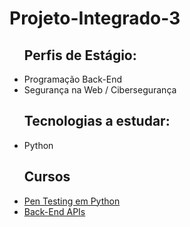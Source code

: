 # Projeto-Integrado-3

<ul>
  <h2>Perfis de Estágio:</h2>
  <li>Programação Back-End</li>
  <li>Segurança na Web / Cibersegurança</li>

  <h2>Tecnologias a estudar:</h2>
  <li>Python</li>
  
  <h2>Cursos</h2>
  <li><a href="https://www.freecodecamp.org/learn/information-security/#python-for-penetration-testing">Pen Testing em Python</a></li>
  <li><a href="https://www.freecodecamp.org/learn/back-end-development-and-apis/#back-end-development-and-apis-projects">Back-End APIs</a></li>
</ul>

